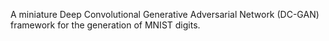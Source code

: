 A miniature Deep Convolutional Generative Adversarial Network (DC-GAN) framework for the generation of MNIST digits. 
